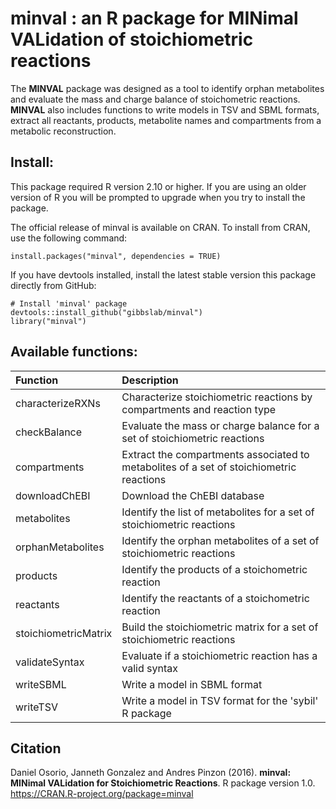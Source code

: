 minval : an R package for MINimal VALidation of stoichiometric reactions
======
The **MINVAL** package was designed as a tool to identify orphan metabolites and evaluate the mass and charge balance of stoichometric reactions. **MINVAL** also includes functions to write models in TSV and SBML formats, extract all reactants, products, metabolite names and compartments from a metabolic reconstruction. 

Install:
--------
This package required R version 2.10 or higher. If you are using an older version of R you will be prompted to upgrade when you try to install the package.

The official release of minval is available on CRAN. To install from CRAN, use the following command:
```{r}
install.packages("minval", dependencies = TRUE)
```
If you have devtools installed, install the latest stable version this package directly from GitHub:

```{r}
# Install 'minval' package
devtools::install_github("gibbslab/minval")
library("minval")
```

Available functions:
-------------------
|Function | Description |
|:--------|:------------|
|characterizeRXNs|Characterize stoichiometric reactions by compartments and reaction type|
|checkBalance|Evaluate the mass or charge balance for a set of stoichiometric reactions|
|compartments|Extract the compartments associated to metabolites of a set of stoichiometric reactions|
|downloadChEBI|Download the ChEBI database|
|metabolites|Identify the list of metabolites for a set of stoichiometric reactions|
|orphanMetabolites|Identify the orphan metabolites of a set of stoichiometric reactions|
|products|Identify the products of a stoichometric reaction|
|reactants|Identify the reactants of a stoichometric reaction|
|stoichiometricMatrix|Build the stoichiometric matrix for a set of stoichiometric reactions|
|validateSyntax|Evaluate if a stoichiometric reaction has a valid syntax|
|writeSBML|Write a model in SBML format|
|writeTSV|Write a model in TSV format for the 'sybil' R package|

Citation
--------
Daniel Osorio, Janneth Gonzalez and Andres Pinzon (2016). **minval: MINimal VALidation for Stoichiometric Reactions**. R package version 1.0. https://CRAN.R-project.org/package=minval
